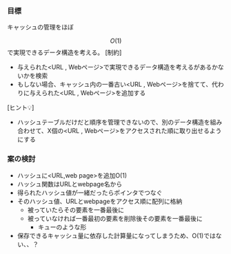 ### 目標

キャッシュの管理をほぼ

$$
O(1)
$$
で実現できるデータ構造を考える。
[制約]

- 与えられた<URL , Webページ>で実現できるデータ構造を考えるがあるかないかを検索
- もしない場合、キャッシュ内の一番古い<URL , Webページ>を捨てて、代わりに与えられた<URL , Webページ>を追加する

[ヒント💡]

- ハッシュテーブルだけだと順序を管理できないので、別のデータ構造を組み合わせて、X個の<URL , Webページ>をアクセスされた順に取り出せるようにする

### 案の検討

- ハッシュに<URL,web page>を追加O(1)
- ハッシュ関数はURLとwebpage名から
- 得られたハッシュ値が一緒だったらポインタでつなぐ
- そのハッシュ値、URLとwebpageをアクセス順に配列に格納
    - 被っていたらその要素を一番最後に
    - 被っていなければ一番最初の要素を削除後その要素を一番最後に
        - キューのような形
- 保存できるキャッシュ量に依存した計算量になってしまうため、O(1)ではない、、？